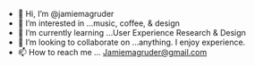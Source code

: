 - 👋 Hi, I’m @jamiemagruder
- 👀 I’m interested in ...music, coffee, & design
- 🌱 I’m currently learning ...User Experience Research & Design
- 💞️ I’m looking to collaborate on ...anything. I enjoy experience. 
- 📫 How to reach me ... Jamiemagruder@gmail.com 

<!---
jamiemagruder/jamiemagruder is a ✨ special ✨ repository because its `README.md` (this file) appears on your GitHub profile.
You can click the Preview link to take a look at your changes.
--->
